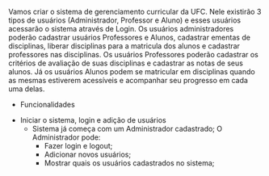 Vamos criar o sistema de gerenciamento curricular da UFC. Nele existirão 3 tipos de usuários (Administrador, Professor e Aluno) e esses usuários acessarão o sistema através de Login. Os usuários administradores poderão cadastrar usuários Professores e Alunos, cadastrar ementas de disciplinas, liberar disciplinas para a matricula dos alunos e cadastrar professores nas disciplinas. Os usuários Professores poderão cadastrar os critérios de avaliação de suas disciplinas e cadastrar as notas de seus alunos. Já os usuários Alunos podem se matricular em disciplinas quando as mesmas estiverem acessíveis e acompanhar seu progresso em cada uma delas.

* Funcionalidades
- Iniciar o sistema, login e adição de usuários
  - Sistema já começa com um Administrador cadastrado;
    O Administrador pode:
    - Fazer login e logout;
    - Adicionar novos usuários;
    - Mostrar quais os usuários cadastrados no sistema;
